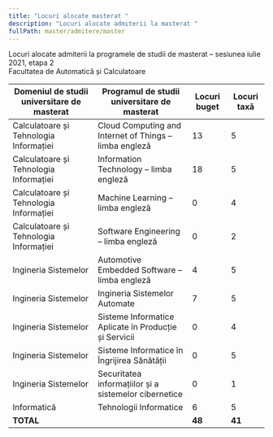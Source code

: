 ```yaml
---
title: "Locuri alocate masterat "
description: "Locuri alocate admiterii la masterat "
fullPath: master/admitere/master
---
```

Locuri alocate admiterii la programele de studii de masterat – sesiunea iulie 2021, etapa 2\
Facultatea de Automatică și Calculatoare

| Domeniul de studii universitare de masterat | Programul de studii universitare de masterat           | Locuri buget | Locuri taxă |
| ------------------------------------------- | ------------------------------------------------------ | ------------ | ----------- |
| Calculatoare și Tehnologia Informației      | Cloud Computing and Internet of Things – limba engleză | 13           | 5           |
| Calculatoare și Tehnologia Informației      | Information Technology – limba engleză                 | 18           | 5           |
| Calculatoare și Tehnologia Informației      | Machine Learning – limba engleză                       | 0            | 4           |
| Calculatoare și Tehnologia Informației      | Software Engineering – limba engleză                   | 0            | 2           |
| Ingineria Sistemelor                        | Automotive Embedded Software – limba engleză           | 4            | 5           |
| Ingineria Sistemelor                        | Ingineria Sistemelor Automate                          | 7            | 5           |
| Ingineria Sistemelor                        | Sisteme Informatice Aplicate în Producție și Servicii  | 0            | 4           |
| Ingineria Sistemelor                        | Sisteme Informatice în Îngrijirea Sănătății            | 0            | 5           |
| Ingineria Sistemelor                        | Securitatea informațiilor și a sistemelor cibernetice  | 0            | 1           |
| Informatică                                 | Tehnologii Informatice                                 | 6            | 5           |
| **TOTAL**                                   |                                                        | **48**       | **41**      |